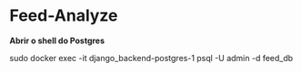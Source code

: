 # Feed-Analyze

**Abrir o shell do Postgres**

sudo docker exec -it django_backend-postgres-1 psql -U admin -d feed_db

